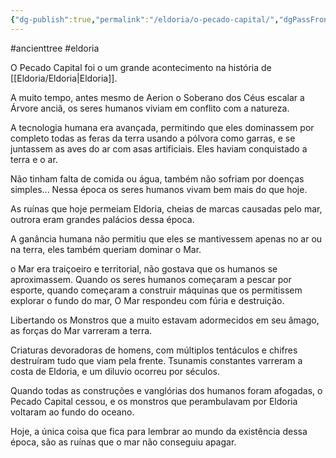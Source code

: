 ```yaml
---
{"dg-publish":true,"permalink":"/eldoria/o-pecado-capital/","dgPassFrontmatter":true}
---
```


#ancienttree #eldoria 



O Pecado Capital foi o um grande acontecimento na história de [[Eldoria/Eldoria\|Eldoria]]. 

A muito tempo, antes mesmo de Aerion o Soberano dos Céus escalar a Árvore anciã, 
os seres humanos viviam em conflito com a natureza. 

A tecnologia humana era avançada, permitindo que eles dominassem por completo todas as feras da terra usando a pólvora como garras, e se juntassem as aves do ar com asas artificiais. Eles haviam conquistado a terra e o ar.

Não tinham falta de comida ou água, também não sofriam por doenças simples... Nessa época os seres humanos vivam bem mais do que hoje.

As ruínas que hoje permeiam Eldoria, cheias de marcas causadas pelo mar, outrora eram grandes palácios dessa época. 

A ganância humana não permitiu que eles se mantivessem apenas no ar ou na terra, eles também queriam dominar o Mar.

o Mar era traiçoeiro e territorial, não gostava que os humanos se aproximassem. Quando os seres humanos começaram a pescar por esporte, quando começaram a construir máquinas que os permitissem explorar o fundo do mar, O Mar respondeu com fúria e destruição.

Libertando os Monstros que a muito estavam adormecidos em seu âmago, as forças do Mar varreram a terra. 

Criaturas devoradoras de homens, com múltiplos tentáculos e chifres destruíram tudo que viam pela frente. Tsunamis constantes varreram a costa de Eldoria, e um diluvio ocorreu por séculos. 

Quando todas as construções e vanglórias dos humanos foram afogadas, o Pecado Capital cessou, e os monstros que perambulavam por Eldoria voltaram ao fundo do oceano. 

Hoje, a única coisa que fica para lembrar ao mundo da existência dessa época, são as ruínas que o mar não conseguiu apagar.




